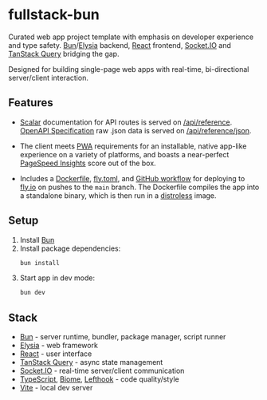 # fullstack-bun

Curated web app project template with emphasis on developer experience and type safety. [Bun](https://bun.sh)/[Elysia](https://elysiajs.com) backend, [React](https://react.dev) frontend, [Socket.IO](https://socket.io) and [TanStack Query](https://tanstack.com/query) bridging the gap.

Designed for building single-page web apps with real-time, bi-directional server/client interaction.

## Features

- [Scalar](https://guides.scalar.com) documentation for API routes is served on [/api/reference](https://fullstack-bun.fly.dev/api/reference). [OpenAPI Specification](https://swagger.io/specification) raw .json data is served on [/api/reference/json](https://fullstack-bun.fly.dev/api/reference/json).

- The client meets [PWA](https://developer.mozilla.org/en-US/docs/Web/Progressive_web_apps) requirements for an installable, native app-like experience on a variety of platforms, and boasts a near-perfect [PageSpeed Insights](https://pagespeed.web.dev) score out of the box.

- Includes a [Dockerfile](https://github.com/cdleveille/fullstack-bun/blob/main/Dockerfile), [fly.toml](https://github.com/cdleveille/fullstack-bun/blob/main/fly.toml), and [GitHub workflow](https://github.com/cdleveille/fullstack-bun/blob/main/.github/workflows/deploy.yml) for deploying to [fly.io](https://fly.io) on pushes to the `main` branch. The Dockerfile compiles the app into a standalone binary, which is then run in a [distroless](https://github.com/GoogleContainerTools/distroless) image.

## Setup

1. Install [Bun](https://bun.sh)
2. Install package dependencies:
   ```bash
   bun install
   ```
3. Start app in dev mode:
   ```bash
   bun dev
   ```

## Stack

- [Bun](https://bun.sh) - server runtime, bundler, package manager, script runner
- [Elysia](https://elysiajs.com) - web framework
- [React](https://react.dev) - user interface
- [TanStack Query](https://tanstack.com/query) - async state management
- [Socket.IO](https://socket.io) - real-time server/client communication
- [TypeScript](https://www.typescriptlang.org), [Biome](https://biomejs.dev), [Lefthook](https://lefthook.dev) - code quality/style
- [Vite](https://vite.dev) - local dev server
